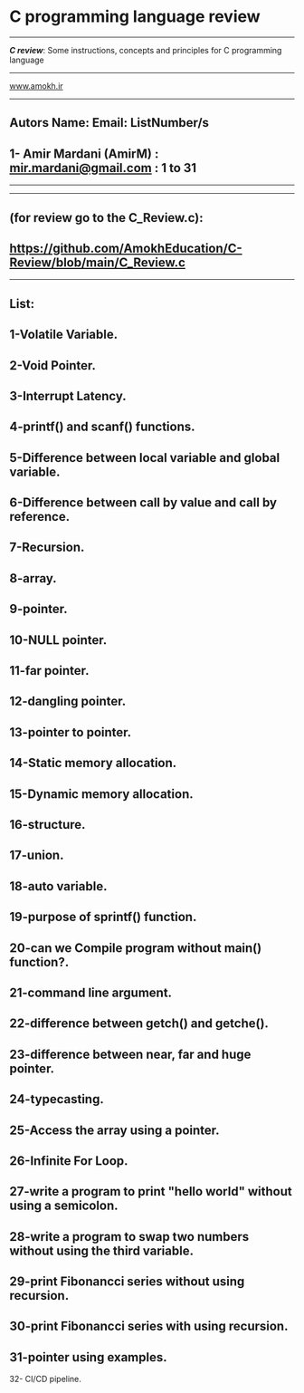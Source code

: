 # C programming language review
--------------------------------
___C review___:
Some instructions, concepts and principles for C programming language
****************************************************
www.amokh.ir
**************************************************** 
Autors Name: Email: ListNumber/s
--------------------------------
1- Amir Mardani (AmirM) : mir.mardani@gmail.com : 1 to 31
--------------------------------
--------------------------------
--------------------------------
(for review go to the C_Review.c):
--------------------------------
https://github.com/AmokhEducation/C-Review/blob/main/C_Review.c
--------------------------------
--------------------------------
List: 
--------------------------------
1-Volatile Variable.
--------------------------------
2-Void Pointer.
--------------------------------
3-Interrupt Latency.
--------------------------------
4-printf() and scanf() functions.
--------------------------------
5-Difference between local variable and global variable.
--------------------------------
6-Difference between call by value and call by reference.
--------------------------------
7-Recursion.
--------------------------------
8-array.
--------------------------------
9-pointer.
--------------------------------
10-NULL pointer.
--------------------------------
11-far pointer.
--------------------------------
12-dangling pointer.
--------------------------------
13-pointer to pointer.
--------------------------------
14-Static memory allocation.
--------------------------------
15-Dynamic memory allocation.
--------------------------------
16-structure.
--------------------------------
17-union.
--------------------------------
18-auto variable.
--------------------------------
19-purpose of sprintf() function.
--------------------------------
20-can we Compile program without main() function?.
--------------------------------
21-command line argument.
--------------------------------
22-difference between getch() and getche().
--------------------------------
23-difference between near, far and huge pointer.
--------------------------------
24-typecasting.
--------------------------------
25-Access the array using a pointer.
--------------------------------
26-Infinite For Loop.
--------------------------------
27-write a program to print "hello world" without using a semicolon.
--------------------------------
28-write a program to swap two numbers without using the third variable.
--------------------------------
29-print Fibonancci series without using recursion.
--------------------------------
30-print Fibonancci series with using recursion.
--------------------------------
31-pointer using examples.
--------------------------------
32- CI/CD pipeline.